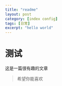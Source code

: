 ```yaml
---
title: "readme"
layout: post
category: [index config]
tags: [日常]
excerpt: "hello world"
---
```



# 测试

这是一篇很有趣的文章

> 希望你能喜欢
